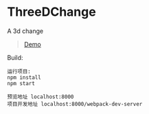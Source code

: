 # ThreeDChange
A 3d change

>[Demo](https://perlou.github.io/ThreeDChange) 

Build:

```
运行项目:
npm install
npm start

预览地址 localhost:8000
项目开发地址 localhost:8000/webpack-dev-server
```
